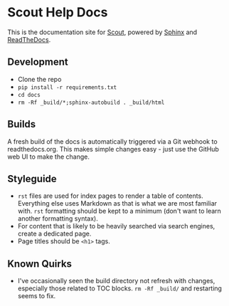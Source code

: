 # Scout Help Docs

This is the documentation site for [Scout](https://scoutapp.com), powered by [Sphinx](http://www.sphinx-doc.org/) and [ReadTheDocs](https://readthedocs.org/). 

## Development

* Clone the repo
* `pip install -r requirements.txt`
* `cd docs`
* `rm -Rf _build/*;sphinx-autobuild . _build/html`

## Builds

A fresh build of the docs is automatically triggered via a Git webhook to readthedocs.org. This makes simple changes easy - just use the GitHub web UI to make the change.

## Styleguide

* `rst` files are used for index pages to render a table of contents. Everything else uses Markdown as that is what we are most familiar with. `rst` formatting should be kept to a minimum (don't want to learn another formatting syntax).
* For content that is likely to be heavily searched via search engines, create a dedicated page. 
* Page titles should be `<h1>` tags.

## Known Quirks

* I've occasionally seen the build directory not refresh with changes, especially those related to TOC blocks. `rm -Rf _build/` and restarting seems to fix.
